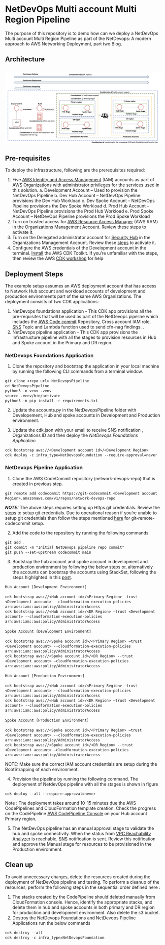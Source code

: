 # NetDevOps Multi account Multi Region Pipeline

The purpose of this repository is to demo how can we deploy a NetDevOps Multi account Multi Region Pipeline as part of the NetDevops: A modern approach to AWS Networking Deployment, part two Blog.

## Architecture

## ![](./images/NetDevops_Arch.png)

## Pre-requisites

To deploy the infrastructure, following are the prerequisites required:

1. Five [AWS Identity and Access Management](https://aws.amazon.com/iam/) (IAM) accounts as part of [AWS Organizations](https://aws.amazon.com/organizations/) with administrator privileges for the services used in this solution.
    a. Development Account – Used to provision the NetDevOps Pipeline
    b. Dev Hub Account – NetDevOps Pipeline provisions the Dev Hub Workload
    c. Dev Spoke Account – NetDevOps Pipeline provisions the Dev Spoke Workload
    d. Prod Hub Account – NetDevOps Pipeline provisions the Prod Hub Workload
    e. Prod Spoke Account – NetDevOps Pipeline provisions the Prod Spoke Workload
2. Turn on trusted access for [AWS Resource Access Manager](https://aws.amazon.com/ram/) (AWS RAM) in the Organizations Management Account. Review these steps to activate it.
3. Turn on the Delegated administrator account for [Security Hub](https://docs.aws.amazon.com/securityhub/latest/userguide/securityhub-settingup.html) in the Organizations Management Account. Review these [steps](https://docs.aws.amazon.com/organizations/latest/userguide/services-that-can-integrate-securityhub.html#integrate-enable-da-securityhub) to activate it.
4. Configure the AWS credentials of the Development account in the terminal. [Install](https://docs.aws.amazon.com/cdk/v2/guide/getting_started.html) the AWS CDK Toolkit. If you’re unfamiliar with the steps, then review the AWS [CDK workshop](https://cdkworkshop.com/15-prerequisites/500-toolkit.html) for help

## Deployment Steps

The example setup assumes an AWS deployment account that has access to Network Hub account and workload accounts of development and production environments part of the same AWS Organizations. The deployment consists of two CDK applications:

1. NetDevops foundations application  - This CDK app provisions all the pre-requisites that will be used as part of the NetDevops pipeline which includes the [AWS Code commit](https://aws.amazon.com/codecommit/) Repository, Cross account IAM role, [SNS](https://aws.amazon.com/sns/) Topic and Lambda function used to send cfn-nag findings. .
2. NetDevops pipeline application - This CDK app provisions the Infrastructure pipeline with all the stages to provision resources in Hub and Spoke account in the Primary and DR region.

### NetDevops Foundations Application

1. Clone the repository and bootstrap the application in your local machine by running the following CLI commands from a terminal window.

```
git clone <repo url> NetDevopsPipeline
cd NetDevopsPipeline
python3 -m venv .venv
source .venv/bin/activate
python3 -m pip install -r requirements.txt
```

2. Update the accounts.py in the NetDevopsPipeline folder with Developement, Hub and spoke accounts in Development and Production environment.

3. Update the cdk.json with your email to receive SNS notification , Organizations ID and then deploy the *NetDevops Foundations Application*

```
cdk bootstrap aws://<Development account id>/<Development Region>
cdk deploy -c infra_type=NetDevopsFoundation --require-approval=never
```

### NetDevops Pipeline Application

1. Clone the  AWS CodeCommit repository (network-devops-repo) that is created in previous step.

```
git remote add codecommit https://git-codecommit.<Development account Region>.amazonaws.com/v1/repos/network-devops-repo
```

***NOTE:*** The above steps requires setting up Https git credentials. Review the [steps](https://docs.aws.amazon.com/codecommit/latest/userguide/setting-up-gc.html) to setup git credentials. Due to operational reason if you’re unable to setup git credentials then follow the
steps mentioned [here](https://docs.aws.amazon.com/codecommit/latest/userguide/setting-up-git-remote-codecommit.html#setting-up-git-remote-codecommit-prereq) for git-remote-codecommit setup.

2. Add the code to the repository by running the following commands

```
git add .
git commit -m "Initial NetDevops pipeline repo commit"
git push --set-upstream codecommit main
```

3. Bootstrap the hub account and spoke account in development and production environment by following the below steps or, alternatively the accounts can bootstrap the accounts using StackSet, following the steps
highlighted in this [post](https://aws.amazon.com/blogs/mt/bootstrapping-multiple-aws-accounts-for-aws-cdk-using-cloudformation-stacksets/).

```
Hub Account [Development Environment] 

cdk bootstrap aws://<Hub account id>/<Primary Region> —trust <Development account> --cloudformation-execution-policies arn:aws:iam::aws:policy/AdministratorAccess 
cdk bootstrap aws://<Hub account id>/<DR Region> —trust <Development account> --cloudformation-execution-policies arn:aws:iam::aws:policy/AdministratorAccess 

Spoke Account [Development Environment]
 
cdk bootstrap aws://<Spoke account id>/<Primary Region> —trust <Development account> --cloudformation-execution-policies arn:aws:iam::aws:policy/AdministratorAccess 
cdk bootstrap aws://<Spoke account id>/<DR Region> --trust <Development account> —cloudformation-execution-policies arn:aws:iam::aws:policy/AdministratorAccess

Hub Account [Production Environment] 

cdk bootstrap aws://<Hub account id>/<Primary Region> —trust <Development account> --cloudformation-execution-policies arn:aws:iam::aws:policy/AdministratorAccess 
cdk bootstrap aws://<Hub account id>/<DR Region> —trust <Development account> --cloudformation-execution-policies arn:aws:iam::aws:policy/AdministratorAccess 

Spoke Account [Production Environment]
 
cdk bootstrap aws://<Spoke account id>/<Primary Region> —trust <Development account> --cloudformation-execution-policies arn:aws:iam::aws:policy/AdministratorAccess 
cdk bootstrap aws://<Spoke account id>/<DR Region> --trust <Development account> —cloudformation-execution-policies arn:aws:iam::aws:policy/AdministratorAccess
```

NOTE: Make sure the correct IAM account credentials are setup during the BootStrapping of each environment.

4. Provision the pipeline by running the following command. The deployment of NetdevOps pipeline with all the stages is shown in figure

```
cdk deploy --all --require-approval=never
```

Note : The deployment takes around 10-15 minutes due the AWS CodePipelines and CloudFormation template creation. Check the progress on the CodePipeline [AWS CodePipeline Console](https://console.aws.amazon.com/codepipeline/) on your Hub account Primary region.

5. The NetDevOps pipeline has an manual approval stage to validate the hub and spoke connectivity. When the status from [VPC Reachability Analyzer](https://docs.aws.amazon.com/vpc/latest/reachability/what-is-reachability-analyzer.html) is reachable, [SNS](https://aws.amazon.com/sns/) notification is sent. Review this notification and approve the Manual stage for resources to be provisioned in the Production environment.

## Clean up

To avoid unnecessary charges, delete the resources created during the deployment of NetDevOps pipeline and testing. To perform a cleanup of the resources, perform the following steps in the sequential order defined here :

1. The stacks created by the CodePipeline should deleted manually from CloudFormation console. Hence, identify the appropriate stacks, and delete them in hub and spoke accounts in both primary and DR region for production and development environment. Also delete the s3 bucket.
2. Destroy the NetDevops Foundations and NetDevops Pipeline Applications run the below commands

```
cdk destroy --all
cdk destroy -c infra_type=NetDevopsFoundation
```

